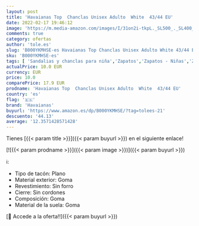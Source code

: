 ```yaml
---
layout: post
title: 'Havaianas Top  Chanclas Unisex Adulto  White  43/44 EU'
date: 2022-02-17 19:46:12
image: 'https://m.media-amazon.com/images/I/31on2i-tkpL._SL500_._SL400_.jpg'
comments: true
category: ofertas
author: 'tole.es'
slug: 'B000YKMHSE-es Havaianas Top Chanclas Unisex Adulto White 43/44 EU'
sku: 'B000YKMHSE-es'
tags: [ 'Sandalias y chanclas para niña','Zapatos','Zapatos - Niñas','Zapatos y complementos','chanclas','havaianas', ]
actualPrice: 10.0 EUR
currency: EUR
price: 10.0
comparePrice: 17.9 EUR
prodname: 'Havaianas Top  Chanclas Unisex Adulto  White  43/44 EU'
country: 'es'
flag: '🇪🇸'
brand: 'Havaianas'
buyurl: 'https://www.amazon.es/dp/B000YKMHSE/?tag=tolees-21'
descuento: '44.13'
average: '12.3571428571428'
---
```


Tienes [{{< param title >}}]({{< param buyurl >}}) en el siguiente enlace!

[![{{< param prodname >}}]({{< param image >}})]({{< param buyurl >}})

ℹ️:

- Tipo de tacón: Plano
- Material exterior: Goma
- Revestimiento: Sin forro
- Cierre: Sin cordones
- Composición: Goma
- Material de la suela: Goma

[🛒 Accede a la oferta!!]({{< param buyurl >}})
